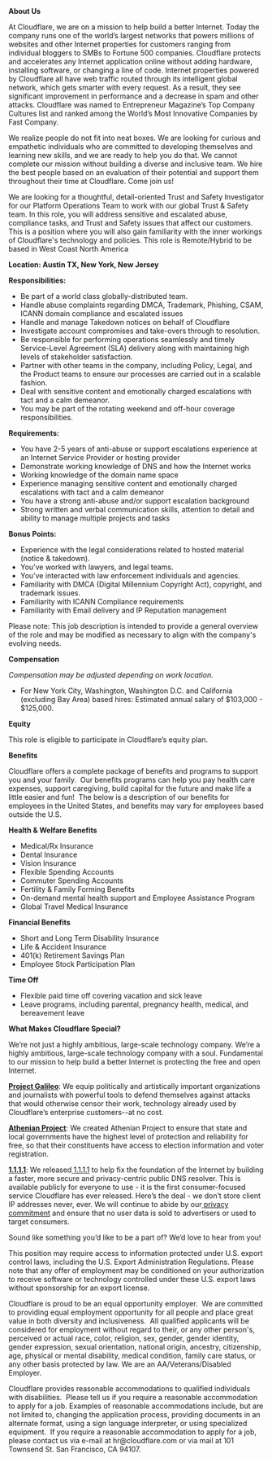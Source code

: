 <div class="content-intro">
	<div><strong>About Us</strong></div>
	<div>
		<p>At Cloudflare, we are on a mission to help build a better Internet. Today the company runs one of the world’s largest networks that powers millions of websites and other Internet properties for customers ranging from individual bloggers to SMBs to Fortune 500 companies. Cloudflare protects and accelerates any Internet application online without adding hardware, installing software, or changing a line of code. Internet properties powered by Cloudflare all have web traffic routed through its intelligent global network, which gets smarter with every request. As a result, they see significant improvement in performance and a decrease in spam and other attacks. Cloudflare was named to Entrepreneur Magazine’s Top Company Cultures list and ranked among the World’s Most Innovative Companies by Fast Company.&nbsp;</p>
		<p><span style="font-weight: 400;">We realize people do not fit into neat boxes. We are looking for curious and empathetic individuals who are committed to developing themselves and learning new skills, and we are ready to help you do that. We cannot complete our mission without building a diverse and inclusive team. We hire the best people based on an evaluation of their potential and support them throughout their time at Cloudflare. Come join us!&nbsp;</span></p>
	</div>
</div>
<p>We are looking for a thoughtful, detail-oriented Trust and Safety Investigator for our Platform Operations Team to work with our global Trust &amp; Safety team. In this role, you will address sensitive and escalated abuse, compliance tasks, and Trust and Safety issues that affect our customers. This is a position where you will also gain familiarity with the inner workings of Cloudflare's technology and policies. This role is Remote/Hybrid to be based in West Coast North America</p>
<p><strong>Location: Austin TX, New York, New Jersey</strong></p>
<p><strong>Responsibilities</strong><strong>:</strong></p>
<ul>
	<li>Be part of a world class globally-distributed team.</li>
	<li>Handle abuse complaints regarding DMCA, Trademark, Phishing, CSAM, ICANN domain compliance and escalated issues</li>
	<li>Handle and manage Takedown notices on behalf of Cloudflare</li>
	<li>Investigate account compromises and take-overs through to resolution.</li>
	<li>Be responsible for performing operations seamlessly and timely Service-Level Agreement (SLA) delivery along with maintaining high levels of stakeholder satisfaction.</li>
	<li>Partner with other teams in the company, including Policy, Legal, and the Product teams to ensure our processes are carried out in a scalable fashion.</li>
	<li>Deal with sensitive content and emotionally charged escalations with tact and a calm demeanor.</li>
	<li>You may be part of the rotating weekend and off-hour coverage responsibilities.</li>
</ul>
<p><strong>Requirements</strong><strong>:</strong></p>
<ul>
	<li>You have 2-5 years of anti-abuse or support escalations experience at an Internet Service Provider or hosting provider</li>
	<li>Demonstrate working knowledge of DNS and how the Internet works</li>
	<li>Working knowledge of the domain name space</li>
	<li>Experience managing sensitive content and emotionally charged escalations with tact and a calm demeanor</li>
	<li>You have a strong anti-abuse and/or support escalation background</li>
	<li>Strong written and verbal communication skills, attention to detail and ability to manage multiple projects and tasks</li>
</ul>
<p><strong>Bonus Points:</strong></p>
<ul>
	<li>Experience with the legal considerations related to hosted material (notice &amp; takedown).</li>
	<li>You’ve worked with lawyers, and legal teams.</li>
	<li>You’ve interacted with law enforcement individuals and agencies.</li>
	<li>Familiarity with DMCA (Digital Millennium Copyright Act), copyright, and trademark issues.</li>
	<li>Familiarity with ICANN Compliance requirements</li>
	<li>Familiarity with Email delivery and IP Reputation management</li>
</ul>
<p>Please note: This job description is intended to provide a general overview of the role and may be modified as necessary to align with the company's evolving needs.</p>
<p><strong>Compensation</strong></p>
<p><em>Compensation may be adjusted depending on work location.</em></p>
<ul>
	<li>For New York City, Washington, Washington D.C. and California (excluding Bay Area) based hires: Estimated annual salary of $103,000 - $125,000.</li>
</ul>
<p><strong>Equity</strong></p>
<p>This role is eligible to participate in Cloudflare’s equity plan.</p>
<p><strong>Benefits</strong></p>
<p>Cloudflare offers a complete package of benefits and programs to support you and your family.&nbsp; Our benefits programs can help you pay health care expenses, support caregiving, build capital for the future and make life a little easier and fun!&nbsp; The below is a description of our benefits for employees in the United States, and benefits may vary for employees based outside the U.S.</p>
<p><strong>Health &amp; Welfare Benefits</strong></p>
<ul>
	<li>Medical/Rx Insurance</li>
	<li>Dental Insurance</li>
	<li>Vision Insurance</li>
	<li>Flexible Spending Accounts</li>
	<li>Commuter Spending Accounts</li>
	<li>Fertility &amp; Family Forming Benefits</li>
	<li>On-demand mental health support and Employee Assistance Program</li>
	<li>Global Travel Medical Insurance</li>
</ul>
<p><strong>Financial Benefits</strong></p>
<ul>
	<li>Short and Long Term Disability Insurance</li>
	<li>Life &amp; Accident Insurance</li>
	<li>401(k) Retirement Savings Plan</li>
	<li>Employee Stock Participation Plan</li>
</ul>
<p><strong>Time Off</strong></p>
<ul>
	<li>Flexible paid time off covering vacation and sick leave</li>
	<li>Leave programs, including parental, pregnancy health, medical, and bereavement leave</li>
</ul>
<div class="content-conclusion">
	<p><strong>What Makes Cloudflare Special?</strong></p>
	<p><span style="font-weight: 400;">We’re not just a highly ambitious, large-scale technology company. We’re a highly ambitious, large-scale technology company with a soul. Fundamental to our mission to help build a better Internet is protecting the free and open Internet.</span></p>
	<p><a href="https://blog.cloudflare.com/protecting-free-expression-online/"><strong>Project Galileo</strong></a><span style="font-weight: 400;">: We equip politically and artistically important organizations and journalists with powerful tools to defend themselves against attacks that would otherwise censor their work, technology already used by Cloudflare’s enterprise customers--at no cost.</span></p>
	<p><strong><a href="https://www.cloudflare.com/athenian/">Athenian Project</a></strong><span style="font-weight: 400;">: We created Athenian Project to ensure that state and local governments have the highest level of protection and reliability for free, so that their constituents have access to election information and voter registration.</span></p>
	<p><a href="https://1.1.1.1/"><strong>1.1.1.1</strong></a><span style="font-weight: 400;">: We released</span><a href="https://1.1.1.1/"> <span style="font-weight: 400;">1.1.1.1</span></a><span style="font-weight: 400;"> to help fix the foundation of the Internet by building a faster, more secure and privacy-centric public DNS resolver. This is available publicly for everyone to use - it is the first consumer-focused service Cloudflare has ever released. Here’s the deal - we don’t store client IP addresses never, ever. We will continue to abide by our</span><a href="https://developers.cloudflare.com/1.1.1.1/privacy/public-dns-resolver"> privacy commitment</a><span style="font-weight: 400;"> and ensure that no user data is sold to advertisers or used to target consumers.</span></p>
	<p><span style="font-weight: 400;">Sound like something you’d like to be a part of? We’d love to hear from you!</span></p>
	<p><span style="font-weight: 400;">This position may require access to information protected under U.S. export control laws, including the U.S. Export Administration Regulations. Please note that any offer of employment may be conditioned on your authorization to receive software or technology controlled under these U.S. export laws without sponsorship for an export license.</span></p>
	<p><span style="font-weight: 400;">Cloudflare is proud to be an equal opportunity employer. &nbsp;We are committed to providing equal employment opportunity for all people and place great value in both diversity and inclusiveness. &nbsp;All qualified applicants will be considered for employment without regard to their, or any other person's, perceived or actual</span> <span style="font-weight: 400;">race, color, religion, sex, gender, gender identity, gender expression, sexual orientation, national origin, ancestry, citizenship, age, physical or mental disability, medical condition, family care status, or any other basis protected by law. </span><span style="font-weight: 400;">We are an AA/Veterans/Disabled Employer.</span></p>
	<p><span style="font-weight: 400;">Cloudflare provides reasonable accommodations to qualified individuals with disabilities. &nbsp;Please tell us if you require a reasonable accommodation to apply for a job. Examples of reasonable accommodations include, but are not limited to, changing the application process, providing documents in an alternate format, using a sign language interpreter, or using specialized equipment. &nbsp;If you require a reasonable accommodation to apply for a job, please contact us via e-mail at </span><span style="font-weight: 400;">hr@cloudflare.com</span><span style="font-weight: 400;"> or via mail at 101 Townsend St. San Francisco, CA 94107.</span></p>
</div>